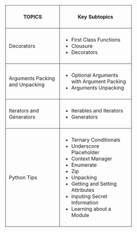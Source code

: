 <!DOCTYPE html>
<html>

<head>
    <style>
        td {
            border: 1px solid #333;
            padding: 10px;
        }
        thead {
            text-align: center;
        }
        table {
            border-spacing: 0;
            border-collapse: collapse;
            width: 80%;
            margin-left: auto;
            margin-right: auto;
        }
    </style>
</head>

<body>
    <main>
        <table>
            <tbody>
                <thead>
                    <td class="topic">
                        <p><strong>TOPICS</strong></p>
                    </td>
                    <td><strong>Key Subtopics<br></strong></td>
                </thead>
                <tr>
                    <td>Decorators</td>
                    <td>
                        <ul>
                            <li>First Class Functions</li>
                            <li>Clousure</li>
                            <li>Decorators</li>
                        </ul>
                    </td>
                </tr>
                <tr>
                    <td>Arguments Packing and Unpacking</td>
                    <td>
                        <ul>
                            <li>Optional Arguments with Argument Packing</li>
                            <li>Arguments Unpacking</li>
                        </ul>
                    </td>
                </tr>
                <tr>
                    <td>Iterators and Generators</td>
                    <td>
                        <ul>
                            <li>Iterables and Iterators</li>
                            <li>Generators</li>
                        </ul>
                    </td>
                </tr>
                <tr>
                    <td>Python Tips</td>
                    <td>
                        <ul>
                            <li>Ternary Conditionals</li>
                            <li>Underscore Placeholder</li>
                            <li>Context Manager</li>
                            <li>Enumerate</li>
                            <li>Zip</li>
                            <li>Unpacking</li>
                            <li>Getting and Setting Attributes</li>
                            <li>Inputing Secret Information</li>
                            <li>Learning about a Module</li>
                        </ul>
                    </td>
                </tr>
            </tbody>
        </table>
    </main>
</body>

</html>